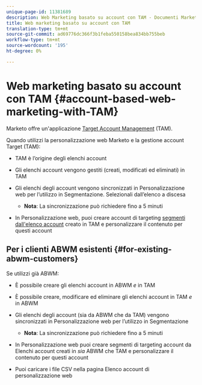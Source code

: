 ```yaml
---
unique-page-id: 11381689
description: Web Marketing basato su account con TAM - Documenti Marketo - Documentazione del prodotto
title: Web marketing basato su account con TAM
translation-type: tm+mt
source-git-commit: ad69776dc366f3b1feba550158bea834bb755beb
workflow-type: tm+mt
source-wordcount: '195'
ht-degree: 0%

---
```



# Web marketing basato su account con TAM {#account-based-web-marketing-with-TAM}

Marketo offre un&#39;applicazione [Target Account Management](/help/marketo/product-docs/target-account-management/setup-tam/target-account-management-overview.md) (TAM).

Quando utilizzi la personalizzazione web Marketo e la gestione account Target (TAM):

* TAM è l’origine degli elenchi account
* Gli elenchi account vengono gestiti (creati, modificati ed eliminati) in TAM
* Gli elenchi degli account vengono sincronizzati in Personalizzazione web per l’utilizzo in Segmentazione. Selezionali dall’elenco a discesa

   * **Nota**: La sincronizzazione può richiedere fino a 5 minuti

* In Personalizzazione web, puoi creare account di targeting [segmenti dall&#39;elenco account](/help/marketo/product-docs/web-personalization/account-based-web-marketing/create-a-new-account-list.md) creato in TAM e personalizzare il contenuto per questi account

## Per i clienti ABWM esistenti {#for-existing-abwm-customers}

Se utilizzi già ABWM:

* È possibile creare gli elenchi account in ABWM _e_ in TAM
* È possibile creare, modificare ed eliminare gli elenchi account in TAM _e_ in ABWM
* Gli elenchi degli account (sia da ABWM che da TAM) vengono sincronizzati in Personalizzazione web per l’utilizzo in Segmentazione

   * **Nota**: La sincronizzazione può richiedere fino a 5 minuti

* In Personalizzazione web puoi creare segmenti di targeting account da Elenchi account creati in _sia_ ABWM che TAM e personalizzare il contenuto per questi account
* Puoi caricare i file CSV nella pagina Elenco account di personalizzazione web
